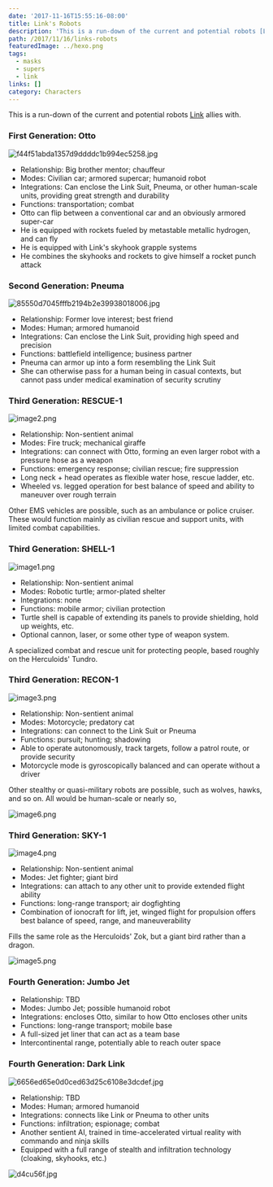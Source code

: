 ```yaml
---
date: '2017-11-16T15:55:16-08:00'
title: Link's Robots
description: 'This is a run-down of the current and potential robots [Link](/2017/08/07/link/) allies with. '
path: /2017/11/16/links-robots
featuredImage: ../hexo.png
tags:
  - masks
  - supers
  - link
links: []
category: Characters
---
```


This is a run-down of the current and potential robots [Link](/2017/08/07/link/) allies with.

<!-- more -->

### First Generation: Otto

![f44f51abda1357d9ddddc1b994ec5258.jpg](f44f51abda1357d9ddddc1b994ec5258.jpg)

* Relationship: Big brother mentor; chauffeur
* Modes: Civilian car; armored supercar; humanoid robot
* Integrations: Can enclose the Link Suit, Pneuma, or other human-scale units, providing great strength and durability
* Functions: transportation; combat
* Otto can flip between a conventional car and an obviously armored super-car
* He is equipped with rockets fueled by metastable metallic hydrogen, and can fly
* He is equipped with Link's skyhook grapple systems
* He combines the skyhooks and rockets to give himself a rocket punch attack

### Second Generation: Pneuma

![85550d7045fffb2194b2e39938018006.jpg](85550d7045fffb2194b2e39938018006.jpg)

* Relationship: Former love interest; best friend
* Modes: Human; armored humanoid
* Integrations: Can enclose the Link Suit, providing high speed and precision
* Functions: battlefield intelligence; business partner
* Pneuma can armor up into a form resembling the Link Suit
* She can otherwise pass for a human being in casual contexts, but cannot pass under medical examination of security scrutiny

### Third Generation: RESCUE-1

![image2.png](image2.png)

* Relationship: Non-sentient animal
* Modes: Fire truck; mechanical giraffe
* Integrations: can connect with Otto, forming an even larger robot with a pressure hose as a weapon
* Functions: emergency response; civilian rescue; fire suppression
* Long neck + head operates as flexible water hose, rescue ladder, etc.
* Wheeled vs. legged operation for best balance of speed and ability to maneuver over rough terrain

Other EMS vehicles are possible, such as an ambulance or police cruiser.
These would function mainly as civilian rescue and support units,
with limited combat capabilities.

### Third Generation: SHELL-1

![image1.png](image1.png)

* Relationship: Non-sentient animal
* Modes: Robotic turtle; armor-plated shelter
* Integrations: none
* Functions: mobile armor; civilian protection
* Turtle shell is capable of extending its panels to provide shielding, hold up weights, etc.
* Optional cannon, laser, or some other type of weapon system.

A specialized combat and rescue unit for protecting people, based roughly on the Herculoids' Tundro.

### Third Generation: RECON-1

![image3.png](image3.png)

* Relationship: Non-sentient animal
* Modes: Motorcycle; predatory cat
* Integrations: can connect to the Link Suit or Pneuma
* Functions: pursuit; hunting; shadowing
* Able to operate autonomously, track targets, follow a patrol route, or provide security
* Motorcycle mode is gyroscopically balanced and can operate without a driver

Other stealthy or quasi-military robots are possible, such as wolves, hawks, and so on.
All would be human-scale or nearly so, 

![image6.png](image6.png)

### Third Generation: SKY-1

![image4.png](image4.png)

* Relationship: Non-sentient animal
* Modes: Jet fighter; giant bird
* Integrations: can attach to any other unit to provide extended flight ability
* Functions: long-range transport; air dogfighting
* Combination of ionocraft for lift, jet, winged flight for propulsion offers best balance of speed, range, and maneuverability

Fills the same role as the Herculoids' Zok, but a giant bird rather than a dragon.

![image5.png](image5.png)

### Fourth Generation: Jumbo Jet

* Relationship: TBD
* Modes: Jumbo Jet; possible humanoid robot
* Integrations: encloses Otto, similar to how Otto encloses other units
* Functions: long-range transport; mobile base
* A full-sized jet liner that can act as a team base
* Intercontinental range, potentially able to reach outer space

### Fourth Generation: Dark Link

![6656ed65e0d0ced63d25c6108e3dcdef.jpg](6656ed65e0d0ced63d25c6108e3dcdef.jpg)

* Relationship: TBD
* Modes: Human; armored humanoid
* Integrations: connects like Link or Pneuma to other units
* Functions: infiltration; espionage; combat
* Another sentient AI, trained in time-accelerated virtual reality with commando and ninja skills
* Equipped with a full range of stealth and infiltration technology (cloaking, skyhooks, etc.)

![d4cu56f.jpg](d4cu56f.jpg)

